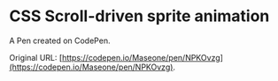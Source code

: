 # CSS Scroll-driven sprite animation 

A Pen created on CodePen.

Original URL: [https://codepen.io/Maseone/pen/NPKOvzg](https://codepen.io/Maseone/pen/NPKOvzg).

